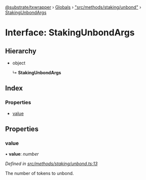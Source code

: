 [@substrate/txwrapper](../README.md) › [Globals](../globals.md) › ["src/methods/staking/unbond"](../modules/_src_methods_staking_unbond_.md) › [StakingUnbondArgs](_src_methods_staking_unbond_.stakingunbondargs.md)

# Interface: StakingUnbondArgs

## Hierarchy

* object

  ↳ **StakingUnbondArgs**

## Index

### Properties

* [value](_src_methods_staking_unbond_.stakingunbondargs.md#value)

## Properties

###  value

• **value**: *number*

*Defined in [src/methods/staking/unbond.ts:13](https://github.com/paritytech/txwrapper/blob/c52e67f/src/methods/staking/unbond.ts#L13)*

The number of tokens to unbond.
